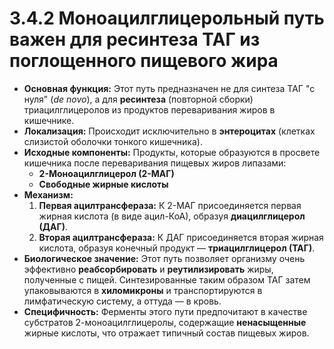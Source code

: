 # 3.4.2 Моноацилглицерольный путь важен для ресинтеза ТАГ из поглощенного пищевого жира

*   **Основная функция:** Этот путь предназначен не для синтеза ТАГ "с нуля" (*de novo*), а для **ресинтеза** (повторной сборки) триацилглицеролов из продуктов переваривания жиров в кишечнике.
*   **Локализация:** Происходит исключительно в **энтероцитах** (клетках слизистой оболочки тонкого кишечника).
*   **Исходные компоненты:** Продукты, которые образуются в просвете кишечника после переваривания пищевых жиров липазами:
    *   **2-Моноацилглицерол (2-МАГ)**
    *   **Свободные жирные кислоты**
*   **Механизм:**
    1.  **Первая ацилтрансфераза:** К 2-МАГ присоединяется первая жирная кислота (в виде ацил-КоА), образуя **диацилглицерол (ДАГ)**.
    2.  **Вторая ацилтрансфераза:** К ДАГ присоединяется вторая жирная кислота, образуя конечный продукт — **триацилглицерол (ТАГ)**.
*   **Биологическое значение:** Этот путь позволяет организму очень эффективно **реабсорбировать** и **реутилизировать** жиры, полученные с пищей. Синтезированные таким образом ТАГ затем упаковываются в **хиломикроны** и транспортируются в лимфатическую систему, а оттуда — в кровь.
*   **Специфичность:** Ферменты этого пути предпочитают в качестве субстратов 2-моноацилглицеролы, содержащие **ненасыщенные** жирные кислоты, что отражает типичный состав пищевых жиров.
